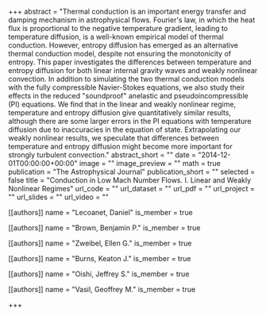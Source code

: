 +++
abstract = "Thermal conduction is an important energy transfer and damping mechanism in astrophysical flows. Fourier's law, in which the heat flux is proportional to the negative temperature gradient, leading to temperature diffusion, is a well-known empirical model of thermal conduction. However, entropy diffusion has emerged as an alternative thermal conduction model, despite not ensuring the monotonicity of entropy. This paper investigates the differences between temperature and entropy diffusion for both linear internal gravity waves and weakly nonlinear convection. In addition to simulating the two thermal conduction models with the fully compressible Navier-Stokes equations, we also study their effects in the reduced \"soundproof\" anelastic and pseudoincompressible (PI) equations. We find that in the linear and weakly nonlinear regime, temperature and entropy diffusion give quantitatively similar results, although there are some larger errors in the PI equations with temperature diffusion due to inaccuracies in the equation of state. Extrapolating our weakly nonlinear results, we speculate that differences between temperature and entropy diffusion might become more important for strongly turbulent convection."
abstract_short = ""
date = "2014-12-01T00:00:00+00:00"
image = ""
image_preview = ""
math = true
publication = "The Astrophysical Journal"
publication_short = ""
selected = false
title = "Conduction in Low Mach Number Flows. I. Linear and Weakly Nonlinear Regimes"
url_code = ""
url_dataset = ""
url_pdf = ""
url_project = ""
url_slides = ""
url_video = ""



[[authors]]
    name = "Lecoanet, Daniel"
    is_member = true


[[authors]]
    name = "Brown, Benjamin P."
    is_member = true


[[authors]]
    name = "Zweibel, Ellen G."
    is_member = true


[[authors]]
    name = "Burns, Keaton J."
    is_member = true


[[authors]]
    name = "Oishi, Jeffrey S."
    is_member = true


[[authors]]
    name = "Vasil, Geoffrey M."
    is_member = true

+++
 